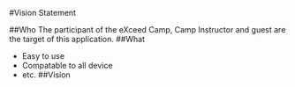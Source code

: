 #Vision Statement

##Who
  The participant of the eXceed Camp, Camp Instructor and guest are the target of this application.
##What
* Easy to use
* Compatable to all device
* etc.
##Vision
